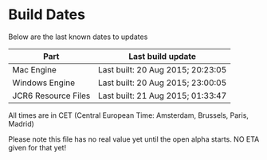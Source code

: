 # Build Dates

Below are the last known dates to updates

Part | Last build update
-----|-----
Mac Engine | Last built: 20 Aug 2015; 20:23:05
Windows Engine | Last built: 20 Aug 2015; 23:00:05
JCR6 Resource Files | Last built: 21 Aug 2015; 01:33:47
All times are in CET (Central European Time: Amsterdam, Brussels, Paris, Madrid)


Please note this file has no real value yet until the open alpha starts. NO ETA given for that yet!
